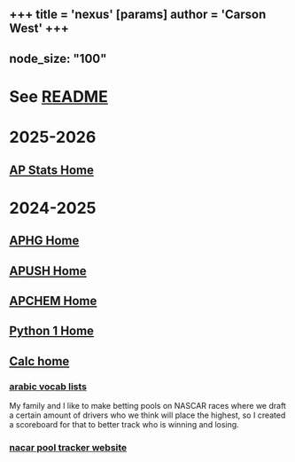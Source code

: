 +++
 title = 'nexus'
[params]
	author = 'Carson West'
+++
---
node_size: "100"
---
# See [README](./../readme/)
# 2025-2026
## [AP Stats Home](./../ap-stats-home/)

# 2024-2025
## [APHG Home](./../aphg-home/)
## [APUSH Home](./../apush-home/)
## [APCHEM Home](./../apchem-home/)
## [Python 1 Home](./../python-1-home/)

## [Calc home](./../calc-home/)

### [arabic vocab lists](./../arabic-vocab-lists/)

My family and I like to make betting pools on NASCAR races where we draft a certain amount of drivers who we think will place the highest, so I created a scoreboard for that to better track who is winning and losing.  
### [nacar pool tracker website](https://thecarsonwest.github.io/nascar/index.html)